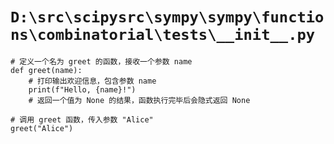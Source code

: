 # `D:\src\scipysrc\sympy\sympy\functions\combinatorial\tests\__init__.py`

```
# 定义一个名为 greet 的函数，接收一个参数 name
def greet(name):
    # 打印输出欢迎信息，包含参数 name
    print(f"Hello, {name}!")
    # 返回一个值为 None 的结果，函数执行完毕后会隐式返回 None

# 调用 greet 函数，传入参数 "Alice"
greet("Alice")
```